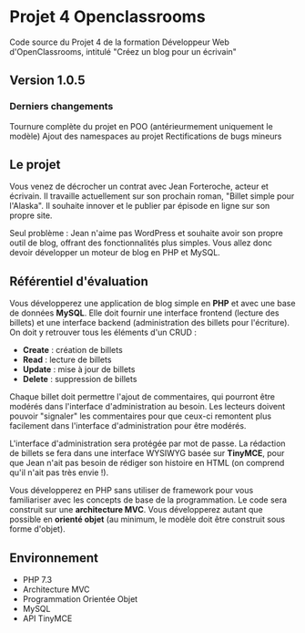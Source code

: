 # Projet 4 Openclassrooms

Code source du Projet 4 de la formation Développeur Web d'OpenClassrooms, intitulé "Créez un blog pour un écrivain"

## Version 1.0.5

### Derniers changements

Tournure complète du projet en POO (antérieurmement uniquement le modèle)
Ajout des namespaces au projet
Rectifications de bugs mineurs

## Le projet

Vous venez de décrocher un contrat avec Jean Forteroche, acteur et écrivain. Il travaille actuellement sur son prochain roman, "Billet simple pour l'Alaska". Il souhaite innover et le publier par épisode en ligne sur son propre site.

Seul problème : Jean n'aime pas WordPress et souhaite avoir son propre outil de blog, offrant des fonctionnalités plus simples. Vous allez donc devoir développer un moteur de blog en PHP et MySQL.

## Référentiel d'évaluation

Vous développerez une application de blog simple en **PHP** et avec une base de données **MySQL**. Elle doit fournir une interface frontend (lecture des billets) et une interface backend (administration des billets pour l'écriture). On doit y retrouver tous les éléments d'un CRUD :

+ **Create** : création de billets
+ **Read** : lecture de billets
+ **Update** : mise à jour de billets
+ **Delete** : suppression de billets

Chaque billet doit permettre l'ajout de commentaires, qui pourront être modérés dans l'interface d'administration au besoin.
Les lecteurs doivent pouvoir "signaler" les commentaires pour que ceux-ci remontent plus facilement dans l'interface d'administration pour être modérés.

L'interface d'administration sera protégée par mot de passe. La rédaction de billets se fera dans une interface WYSIWYG basée sur **TinyMCE**, pour que Jean n'ait pas besoin de rédiger son histoire en HTML (on comprend qu'il n'ait pas très envie !).

Vous développerez en PHP sans utiliser de framework pour vous familiariser avec les concepts de base de la programmation. Le code sera construit sur une **architecture MVC**. Vous développerez autant que possible en **orienté objet** (au minimum, le modèle doit être construit sous forme d'objet).

## Environnement
+ PHP 7.3
+ Architecture MVC
+ Programmation Orientée Objet
+ MySQL
+ API TinyMCE
